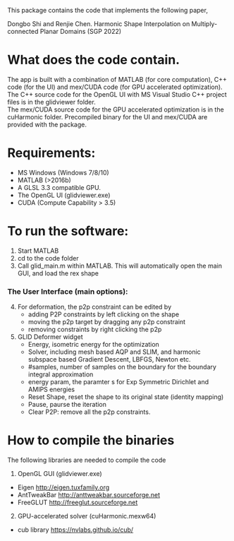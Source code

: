 This package contains the code that implements the following paper,

Dongbo Shi and Renjie Chen.
Harmonic Shape Interpolation on Multiply-connected Planar Domains
(SGP 2022)

# What does the code contain.
The app is built with a combination of MATLAB (for core computation), C++ code (for the UI) and mex/CUDA code (for GPU accelerated optimization).
The C++ source code for the OpenGL UI with MS Visual Studio C++ project files is in the glidviewer folder.  
The mex/CUDA source code for the GPU accelerated optimization is in the cuHarmonic folder.
Precompiled binary for the UI and mex/CUDA are provided with the package.

# Requirements:
- MS Windows (Windows 7/8/10)
- MATLAB (>2016b)
- A GLSL 3.3 compatible GPU.
- The OpenGL UI (glidviewer.exe)
- CUDA (Compute Capability > 3.5)

# To run the software:
1. Start MATLAB
2. cd to the code folder
3. Call glid_main.m within MATLAB. This will automatically open the main GUI, and load the rex shape

### The User Interface (main options):
4. For deformation, the p2p constraint can be edited by
    * adding P2P constraints by left clicking on the shape
    * moving the p2p target by dragging any p2p constraint
    * removing constraints by right clicking the p2p
5. GLID Deformer widget
    * Energy, isometric energy for the optimization
    * Solver, including mesh based AQP and SLIM, and harmonic subspace based Gradient Descent, LBFGS, Newton etc.
    * #samples, number of samples on the boundary for the boundary integral approximation
    * energy param, the paramter s for Exp Symmetric Dirichlet and AMIPS energies
    * Reset Shape, reset the shape to its original state (identity mapping)
    * Pause, paurse the iteration
    * Clear P2P: remove all the p2p constraints.

# How to compile the binaries
The following libraries are needed to compile the code
1. OpenGL GUI (glidviewer.exe) 
* Eigen
http://eigen.tuxfamily.org
* AntTweakBar
http://anttweakbar.sourceforge.net
* FreeGLUT
http://freeglut.sourceforge.net

2. GPU-accelerated solver (cuHarmonic.mexw64)
* cub library
https://nvlabs.github.io/cub/

